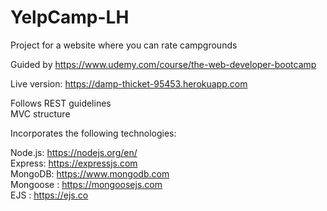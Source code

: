 # YelpCamp-LH
Project for a website where you can rate campgrounds

Guided by https://www.udemy.com/course/the-web-developer-bootcamp

Live version: https://damp-thicket-95453.herokuapp.com

Follows REST guidelines <br>
MVC structure <br>

Incorporates the following technologies:

Node.js: https://nodejs.org/en/ <br>
Express: https://expressjs.com <br>
MongoDB: https://www.mongodb.com <br>
Mongoose : https://mongoosejs.com <br>
EJS : https://ejs.co
